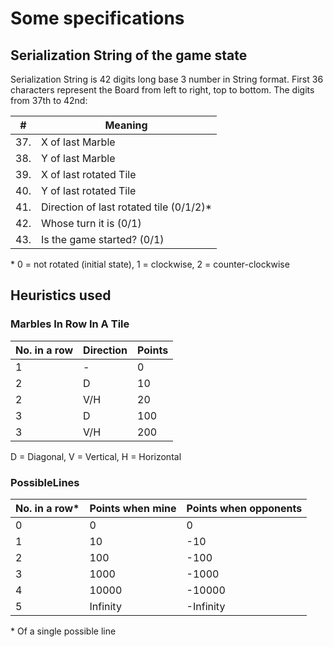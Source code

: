 
# Some specifications

## Serialization String of the game state
Serialization String is 42 digits long base 3 number in String format. First 36 characters represent the Board from left to right, top to bottom.
The digits from 37th to 42nd:

| # | Meaning |
| - | - |
|37.| X of last Marble |
|38.| Y of last Marble |
|39.| X of last rotated Tile |
|40.| Y of last rotated Tile |
|41.| Direction of last rotated tile (0/1/2)\*  |
|42.| Whose turn it is (0/1)  |
|43.| Is the game started? (0/1) |
\* 0 = not rotated (initial state), 1 = clockwise, 2 = counter-clockwise


## Heuristics used
### Marbles In Row In A Tile
| No. in a row  | Direction | Points    |
| -             | -         | -         |
| 1             | -         | 0         | 
| 2             | D         | 10        |
| 2             | V/H       | 20       	|
| 3             | D         | 100       |
| 3             | V/H       | 200       |
D = Diagonal, V = Vertical, H = Horizontal


### PossibleLines
| No. in a row\*| Points when mine	| Points when opponents  |
| -             | -             |  -             |
| 0             | 0         	| 0	    	|
| 1             | 10         	| -10  		| 
| 2             | 100         	| -100      	|
| 3             | 1000       	| -1000      	|
| 4             | 10000      	| -10000      	|
| 5             | Infinity      | -Infinity     |
\* Of a single possible line